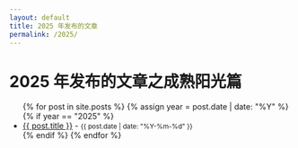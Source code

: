```yaml
---
layout: default
title: 2025 年发布的文章
permalink: /2025/
---
```


<h1>2025 年发布的文章之成熟阳光篇</h1>

<ul>
  {% for post in site.posts %}
    {% assign year = post.date | date: "%Y" %}
    {% if year == "2025" %}
      <li>
        <a href="{{ post.url }}">{{ post.title }}</a> - <small>{{ post.date | date: "%Y-%m-%d" }}</small>
      </li>
    {% endif %}
  {% endfor %}
</ul>
